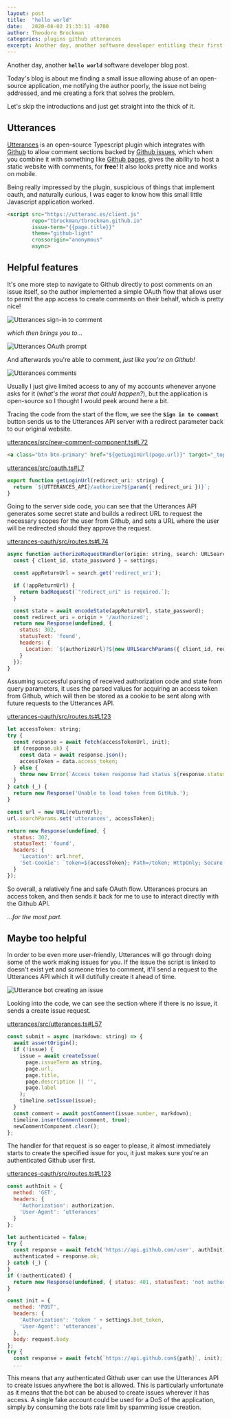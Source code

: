 ```yaml
---
layout: post
title:  "hello world"
date:   2020-08-02 21:33:11 -0700
author: Theodore Brockman
categories: plugins github utterances
excerpt: Another day, another software developer entitling their first blog post, "hello world".
---
```


Another day, another **`hello world`** software developer blog post. 

Today's blog is about me finding a small issue allowing abuse of an open-source application, me notifying the author poorly, the issue not being addressed, and me creating a fork that solves the problem.

Let's skip the introductions and just get straight into the thick of it. 

## Utterances

[Utterances](https://utteranc.es) is an open-source Typescript plugin which integrates with [Github](https://github.com) to allow comment sections backed by [Github issues](https://github.com/tbrockman/tbrockman.github.io/issues), which when you combine it with something like [Github pages](https://pages.github.com/), gives the ability to host a static website with comments, for **free**! It also looks pretty nice and works on mobile.

Being really impressed by the plugin, suspicious of things that implement oauth, and naturally curious, I was eager to know how this small little Javascript application worked.

```html
<script src="https://utteranc.es/client.js"
        repo="tbrockman/tbrockman.github.io"
        issue-term="{{page.title}}"
        theme="github-light"
        crossorigin="anonymous"
        async>
```

## Helpful features

It's one more step to navigate to Github directly to post comments on an issue itself, so the author implemented a simple OAuth flow that allows user to permit the app access to create comments on their behalf, which is pretty nice!

![Utterances sign-in to comment](/assets/img/utterance_signin_to_comment.png)

*which then brings you to...*

![Utterances OAuth prompt](/assets/img/utterance_oauth_prompt.png)

And afterwards you're able to comment, *just like you're on Github!*

![Utterances comments](/assets/img/utterance_comments.png)

Usually I just give limited access to any of my accounts whenever anyone asks for it (*what's the worst that could happen?*), but the application is open-source so I thought I would peek around here a bit.

Tracing the code from the start of the flow, we see the **`Sign in to comment`** button sends us to the Utterances API server with a redirect parameter back to our original website.

[utterances/src/new-comment-component.ts#L72](https://github.com/utterance/utterances/blob/master/src/new-comment-component.ts#L72)
```html
<a class="btn btn-primary" href="${getLoginUrl(page.url)}" target="_top">Sign in to comment</a>
```

[utterances/src/oauth.ts#L7](https://github.com/utterance/utterances/blob/master/src/oauth.ts#L7)
```javascript
export function getLoginUrl(redirect_uri: string) {
  return `${UTTERANCES_API}/authorize?${param({ redirect_uri })}`;
}
```

Going to the server side code, you can see that the Utterances API generates some secret state and builds a redirect URL to request the necessary scopes for the user from Github, and sets a URL where the user will be redirected should they approve the request.

[utterances-oauth/src/routes.ts#L74](https://github.com/utterance/utterances-oauth/blob/master/src/routes.ts#L74)
```javascript
async function authorizeRequestHandler(origin: string, search: URLSearchParams) {
  const { client_id, state_password } = settings;

  const appReturnUrl = search.get('redirect_uri');

  if (!appReturnUrl) {
    return badRequest(`"redirect_uri" is required.`);
  }

  const state = await encodeState(appReturnUrl, state_password);
  const redirect_uri = origin + '/authorized';
  return new Response(undefined, {
    status: 302,
    statusText: 'found',
    headers: {
      Location: `${authorizeUrl}?${new URLSearchParams({ client_id, redirect_uri, state })}`
    }
  });
}
```

Assuming successful parsing of received authorization code and state from query parameters, it uses the parsed values for acquiring an access token from Github, which will then be stored as a cookie to be sent along with future requests to the Utterances API.

[utterances-oauth/src/routes.ts#L123](https://github.com/utterance/utterances-oauth/blob/master/src/routes.ts#L123)
```javascript
let accessToken: string;
try {
  const response = await fetch(accessTokenUrl, init);
  if (response.ok) {
    const data = await response.json();
    accessToken = data.access_token;
  } else {
    throw new Error(`Access token response had status ${response.status}.`);
  }
} catch (_) {
  return new Response('Unable to load token from GitHub.');
}

const url = new URL(returnUrl);
url.searchParams.set('utterances', accessToken);

return new Response(undefined, {
  status: 302,
  statusText: 'found',
  headers: {
    'Location': url.href,
    'Set-Cookie': `token=${accessToken}; Path=/token; HttpOnly; Secure; SameSite=None; Max-Age=${60 * 60 * 24 * 356}`
  }
});
```

So overall, a relatively fine and safe OAuth flow. Utterances procurs an access token, and then sends it back for me to use to interact directly with the Github API.

*...for the most part.*

## Maybe too helpful

In order to be even more user-friendly, Utterances will go through doing some of the work making issues for you. If the issue the script is linked to doesn't exist yet and someone tries to comment, it'll send a request to the Utterances API which it will dutifully create it ahead of time.

![Utterance bot creating an issue](/assets/img/utterance_bot_issue_creation.png)

Looking into the code, we can see the section where if there is no issue, it sends a create issue request.

[utterances/src/utterances.ts#L57](https://github.com/utterance/utterances/blob/master/src/utterances.ts#L57)
```javascript
const submit = async (markdown: string) => {
  await assertOrigin();
  if (!issue) {
    issue = await createIssue(
      page.issueTerm as string,
      page.url,
      page.title,
      page.description || '',
      page.label
    );
    timeline.setIssue(issue);
  }
  const comment = await postComment(issue.number, markdown);
  timeline.insertComment(comment, true);
  newCommentComponent.clear();
};
```

The handler for that request is so eager to please, it almost immediately starts to create the specified issue for you, it just makes sure you're an authenticated Github user first.

[utterances-oauth/src/routes.ts#L123](https://github.com/utterance/utterances-oauth/blob/master/src/routes.ts#L123)
```javascript
const authInit = {
  method: 'GET',
  headers: {
    'Authorization': authorization,
    'User-Agent': 'utterances'
  }
};

let authenticated = false;
try {
  const response = await fetch('https://api.github.com/user', authInit);
  authenticated = response.ok;
} catch (_) {
}
if (!authenticated) {
  return new Response(undefined, { status: 401, statusText: 'not authorized' });
}

const init = {
  method: 'POST',
  headers: {
    'Authorization': 'token ' + settings.bot_token,
    'User-Agent': 'utterances',
  },
  body: request.body
};
try {
  const response = await fetch(`https://api.github.com${path}`, init);
  ...
```

This means that any authenticated Github user can use the Utterances API to create issues anywhere the bot is allowed. This is particularly unfortunate as it means that the bot can be abused to create issues wherever it has access. A single fake account could be used for a DoS of the application, simply by consuming the bots rate limit by spamming issue creation.